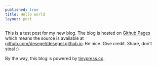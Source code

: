 ```yaml
---
published: true
title: Hello world
layout: post
---
```

This is a test post for my new blog. The blog is hosted on [Github Pages](http://pages.github.com/) which means the source is available at [github.com/desegel/desegel.github.io](http://github.com/desegel/desegel.github.io). Be nice. Give credit. Share, don't steal :)

By the way, this blog is powered by [tinypress.co](https://tinypress.co).
